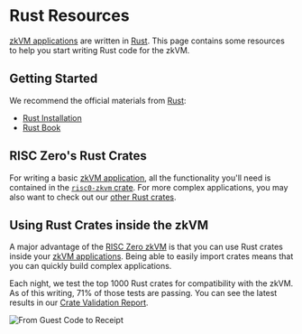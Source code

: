# Rust Resources

[zkVM applications] are written in [Rust].
This page contains some resources to help you start writing Rust code for the zkVM.

## Getting Started

We recommend the official materials from [Rust]:

- [Rust Installation]
- [Rust Book]

## RISC Zero's Rust Crates

For writing a basic [zkVM application], all the functionality you'll need is contained in the [`risc0-zkvm` crate].
For more complex applications, you may also want to check out our [other Rust crates].

## Using Rust Crates inside the zkVM

A major advantage of the [RISC Zero zkVM] is that you can use Rust crates inside your [zkVM applications].
Being able to easily import crates means that you can quickly build complex applications.

Each night, we test the top 1000 Rust crates for compatibility with the zkVM.
As of this writing, 71% of those tests are passing.
You can see the latest results in our [Crate Validation Report].

![From Guest Code to Receipt](/diagrams/from-rust-to-receipt.png)

[RISC Zero zkVM]: ../
[zkVM application]: ../
[zkVM applications]: ../
[Rust]: https://www.rust-lang.org/
[Rust Installation]: https://www.rust-lang.org/tools/install
[Rust Book]: https://doc.rust-lang.org/book/
[Cargo Installation]: https://doc.rust-lang.org/cargo/getting-started/installation.html
[Cargo Book]: https://doc.rust-lang.org/cargo/
[Cargo]: https://doc.rust-lang.org/cargo/
[`risc0-zkvm` crate]: https://docs.rs/risc0-zkvm/0.16/risc0_zkvm/
[Crate Validation Report]: https://risc0.github.io/ghpages/dev/crate-validation/index.html
[other Rust crates]: https://github.com/risc0/risc0#rust-libraries
